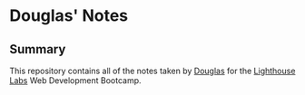 # Douglas' Notes

## Summary 

This repository contains all of the notes taken by [Douglas](https://github.com/dyoung4747) for the [Lighthouse Labs](https://www.lighthouselabs.ca/) Web Development Bootcamp.
